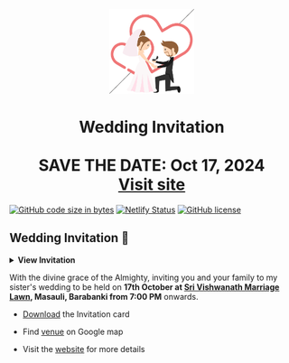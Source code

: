 
<p align="center"><img src="./assets/wedding.gif" width="150px" height="150px"/></p>
<h1 align="center">Wedding Invitation <br> <br> SAVE THE DATE: Oct 17, 2024 <br> <a href="https://anupeshverma.github.io/Wedding-Invitation-Shweta-Sunny/">Visit site</a></h1>

[![GitHub code size in bytes](https://img.shields.io/github/languages/code-size/vinitshahdeo/Wedding-Invitation?logo=github)](https://sonali.netlify.app/) [![Netlify Status](https://api.netlify.com/api/v1/badges/e945f101-f434-45e6-8c33-df855c6b2082/deploy-status)](https://app.netlify.com/sites/sonali/deploys) [![GitHub license](https://img.shields.io/github/license/vinitshahdeo/Wedding-Invitation?logo=github)](https://github.com/vinitshahdeo/Wedding-Invitation)

## Wedding Invitation :ring:

<details>
  <summary><strong>View Invitation</strong></summary>
  <a href="https://anupeshverma.github.io/Engagement-Invitation-Shweta-Sunny/"><img src="./assets/img/sonali.jpeg" /></a>
</details>

With the divine grace of the Almighty,
inviting you and your family to my sister's wedding to be held on **17th October at [Sri Vishwanath Marriage Lawn](https://maps.app.goo.gl/aQShQAc92w2zrvwU9), Masauli, Barabanki from 7:00 PM** onwards.

- [Download]() the Invitation card

- Find [venue](https://maps.app.goo.gl/aQShQAc92w2zrvwU9) on Google map

- Visit the [website](https://anupeshverma.github.io/Engagement-Invitation-Shweta-Sunny/) for more details



